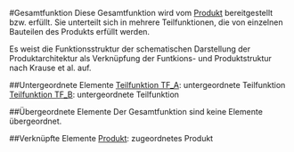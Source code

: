 #Gesamtfunktion
Diese Gesamtfunktion wird vom [Produkt](Produkt.md) bereitgestellt bzw. erfüllt. Sie unterteilt sich in mehrere Teilfunktionen, die von einzelnen Bauteilen des Produkts erfüllt werden.

Es weist die Funktionsstruktur der schematischen Darstellung der Produktarchitektur als Verknüpfung der Funtkions- und Produktstruktur nach Krause et al. auf.

##Untergeordnete Elemente
[Teilfunktion TF_A](TF_A.md): untergeordnete Teilfunktion
[Teilfunktion TF_B](TF_B.md): untergeordnete Teilfunktion

##Übergeordnete Elemente
Der Gesamtfunktion sind keine Elemente übergeordnet.

##Verknüpfte Elemente
[Produkt](Produkt.md): zugeordnetes Produkt
